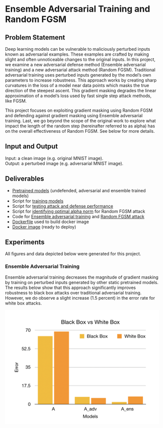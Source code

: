 # Ensemble Adversarial Training and Random FGSM

## Problem Statement

Deep learning models can be vulnerable to maliciously perturbed inputs known as adversarial examples. These examples are crafted by making slight and often unnoticeable changes to the original inputs. In this project, we examine a new adversarial defense method (Ensemble adversarial training) and a new adversarial attack method (Random FGSM). Traditional adversarial training uses perturbed inputs generated by the model’s own parameters to increase robustness. This approach works by creating sharp curvatures in the loss of a model near data points which masks the true direction of the steepest ascent. This gradient masking degrades the linear approximation of a model’s loss used by fast single step attack methods, like FGSM.

This project focuses on exploiting gradient masking using Random FGSM and defending against gradient masking using Ensemble adversarial training. Last, we go beyond the scope of the original work to explore what impact the length of the random step (hereinafter referred to as alpha) has on the overall effectiveness of Random FGSM. See below for more details.

## Input and Output

Input: a clean image (e.g. original MNIST image).  
Output: a perturbed image (e.g. adversarial MNIST image).

## Deliverables
* [Pretrained models](https://github.com/servantez/CS496_Advanced_DL/tree/master/models) (undefended, adversarial and ensemble trained models)
* Script for [training models](https://github.com/servantez/CS496_Advanced_DL/blob/master/train_script.py)
* Script for [testing attack and defense performance](https://github.com/servantez/CS496_Advanced_DL/blob/master/test_script.py)
* Script for [identifying optimal alpha norm](https://github.com/servantez/CS496_Advanced_DL/blob/master/alpha_script.py) for Random FGSM attack 
* Code for [Ensemble adversarial training](https://github.com/servantez/CS496_Advanced_DL/blob/master/train_adv.py) and [Random FGSM attack](https://github.com/servantez/CS496_Advanced_DL/blob/master/simple_eval.py)
* [Dockerfile](https://github.com/servantez/CS496_Advanced_DL/blob/master/Dockerfile) used to build docker image
* [Docker image](https://hub.docker.com/r/servantez/ensemble) (ready to deploy)

## Experiments

All figures and data depicted below were generated for this project.

### Ensemble Adversarial Training

Ensemble adversarial training decreases the magnitude of gradient masking by training on perturbed inputs generated by other static pretrained models. The results below show that this approach significantly improves robustness to black box attacks over traditional adversarial training. However, we do observe a slight increase (1.5 percent) in the error rate for white box attacks.

![Adversarial Defense Results](./figures/Adversarial_Defense.png)

